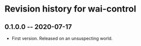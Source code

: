 # Revision history for wai-control

## 0.1.0.0 -- 2020-07-17

* First version. Released on an unsuspecting world.
